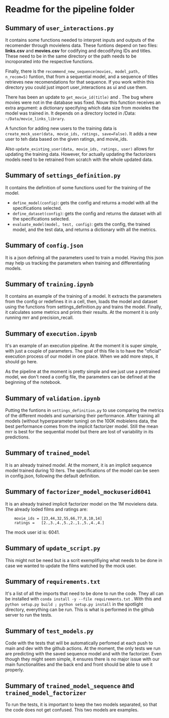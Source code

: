 # Readme for the pipeline folder

## Summary of `user_interactions.py`

It contains some functions needed to interpret inputs and outputs of the recomender through movielens data.
These funtions depend on two files: **links.csv** and **movies.csv** for codifying and decodifying IDs and titles.
These need to be in the same directory or the path needs to be incroporated into the respective functions.

Finally, there is the `recommend_new_sequence(movies, model_path, n_recom=5)` funtion, that from a sequential model,
and a sequence of titles retrieves new recomendations for that sequence. If you work within this directory you
could just import user_interactions as ui and use them.


There has been an update to `get_movie_id(title)` and . The bug where movies were not in the database was fixed. Nouw this 
function receives an extra argument: a dictionary specifying which data size from movieles the model was trained in.
It depends on a directory locted in /Data: `~/Data/movie_links_library`.

A function for adding new users to the training data is `create_mock_user(data, movie_ids, ratings, save=False)`.
It adds a new user to teh data based on the given ratings, and movie_ids. 

Also `update_existing_user(data, movie_ids, ratings, user)` allows for updating the training data. However,
for actually updating the factorizers models need to be retrained from scratch with the whole updated data.

## Summary of `settings_definition.py`

It contains the definition of some functions used for the training of the model.
- `define_model(config)`: gets the config and returns a model with all the specifications selected.
- `define_dataset(config)`: gets the config and returns the dataset with all the specifications selected.
- `evaluate_model(model, test, config)`: gets the config, the trained model, and the test data, and returns a dictionary with all the metrics.

## Summary of `config.json`

It is a json defining all the parameters used to train a model. Having this json may help us tracking the parameters
when training and differentiating models.

## Summary of `training.ipynb`

It contains an example of the training of a model. It extracts the parameters from the config or redefines it in a cell,
then, loads the model and dataset using the functions from settings_definition.py and trains the model.
Finally, it calculates some metrics and prints their results. At the moment it is only running mrr and precision_recall.

## Summary of `execution.ipynb`

It's an example of an execution pipeline. At the moment it is super simple, with just a couple of parameters.
The goal of this file is to have the "oficial" execution process of our model in one place.
When we add more steps, it should go here.

As the pipeline at the moment is pretty simple and we just use a pretrained model, we don't need a config file,
the parameters can be defined at the beginning of the notebook.

## Summary of `validation.ipynb`

Putting the funtions in `settings_definition.py` to use comparing the metrics of the different models and sumarising their performance. After training all models (without hyperparameter tuning) on the 100K mobielens data, the best performance comes from the implicit factorizer model. Still the mean mrr is best for the sequential model but there are lost of variability in its predictions.

## Summary of `trained_model`

It is an already trained model. At the moment, it is an implicit sequence model trained during 10 iters.
The specifications of the model can be seen in config.json, following the default definition.


## Summary of `factorizer_model_mockuserid6041`

It is an already trained implicit factorizer model on the 1M movielens data. The already loded films and ratings are: 

		movie_ids = [23,44,32,55,66,77,8,10,14]
		ratings =   [2.,3.,4.,5.,2.,1.,5.,4.,4.]

The mock user id is: 6041.

## Summary of `update_script.py`

This might not be need but is a scrit exemplifiying what needs to be done in case
we wanted to update the films watched by the mock user.

## Summary of `requirements.txt`

It's a list of all the imports that need to be done to run the code. They all can be installed with `conda install -y --file requirements.txt` .
With this and `python setup.py build ; python setup.py install` in the spotlight directory, everything can be run.
This is what is performed in the github server to run the tests.

## Summary of `test_models.py`

Code with the tests that will be automatically perfomed at each push to main and dev with the github actions.
At the moment, the only tests we run are predicting with the saved sequence model and with the factorizer.
Even though they might seem simple, it ensures there is no major issue with our main functionalities and the back end and front should be able to use it properly.

## Summary of `trained_model_sequence` and `trained_model_factorizer`

To run the tests, it is important to keep the two models separated, so that the code does not get confused. This two models are examples.
